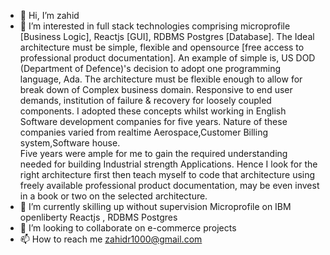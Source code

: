 - 👋 Hi, I’m zahid
- 👀 I’m interested in full stack technologies comprising microprofile [Business Logic], Reactjs [GUI], RDBMS Postgres [Database].
      The Ideal architecture must be simple, flexible and opensource [free access to professional product documentation].
      An example of simple is, US DOD (Department of Defence)'s decision to adopt one programming language, Ada.
      The architecture must be flexible enough to allow for break down of Complex business domain.
      Responsive to end user demands, institution of failure & recovery for loosely coupled components.
      I adopted these concepts whilst working in English Software development companies for five years.
      Nature of these companies varied from realtime Aerospace,Customer Billing system,Software house.  
      Five years were ample for me to gain the required understanding needed for building Industrial strength Applications.
      Hence I look for the right architecture first then teach myself to code that architecture using freely available
      professional product documentation, may be even invest in a book or two on the selected architecture.
- 🌱 I’m currently skilling up without supervision  Microprofile on IBM openliberty Reactjs , RDBMS Postgres
- 💞️ I’m looking to collaborate on  e-commerce projects
- 📫 How to reach me zahidr1000@gmail.com

<!---
zahidr/zahidr is a ✨ special ✨ repository because its `README.md` (this file) appears on your GitHub profile.
You can click the Preview link to take a look at your changes.
--->
